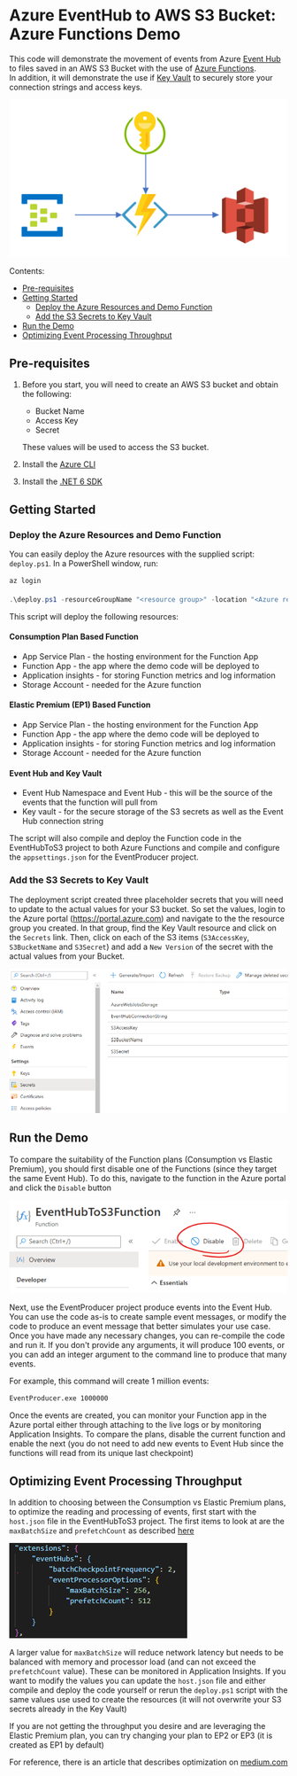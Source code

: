 # Azure EventHub to AWS S3 Bucket: Azure Functions Demo

This code will demonstrate the movement of events from Azure [Event Hub](https://azure.microsoft.com/en-us/services/event-hubs) to files saved in an AWS S3 Bucket with the use of [Azure Functions](https://azure.microsoft.com/en-us/services/functions/).\
In addition, it will demonstrate the use if [Key Vault](https://azure.microsoft.com/en-us/services/key-vault/) to securely store your connection strings and access keys.

![Diagram of service process flow](images/flow.png)

Contents:

- [Pre-requisites](#pre-requisites)
- [Getting Started](#getting-started)
  - [Deploy the Azure Resources and Demo Function](#deploy-the-azure-resources-and-demo-function)
  - [Add the S3 Secrets to Key Vault](#add-the-s3-secrets-to-key-vault)
- [Run the Demo](#run-the-demo)
- [Optimizing Event Processing Throughput](#optimizing-event-processing-throughput)
## Pre-requisites

1. Before you start, you will need to create an AWS S3 bucket and obtain the following:

    - Bucket Name
    - Access Key
    - Secret

    These values will be used to access the S3 bucket.

2. Install the [Azure CLI ](https://docs.microsoft.com/en-us/cli/azure/install-azure-cli)
3. Install the [.NET 6 SDK](https://dotnet.microsoft.com/download)

## Getting Started

### Deploy the Azure Resources and Demo Function

You can easily deploy the Azure resources with the supplied script: `deploy.ps1`. In a PowerShell window, run:

``` Powershell
az login

.\deploy.ps1 -resourceGroupName "<resource group>" -location "<Azure region>" -functionAppName "<name of funciton app>"

```

This script will deploy the following resources:

#### Consumption Plan Based Function

- App Service Plan - the hosting environment for the Function App
- Function App - the app where the demo code will be deployed to
- Application insights - for storing Function metrics and log information
- Storage Account - needed for the Azure function

#### Elastic Premium (EP1) Based Function

- App Service Plan - the hosting environment for the Function App
- Function App - the app where the demo code will be deployed to
- Application insights - for storing Function metrics and log information
- Storage Account - needed for the Azure function

#### Event Hub and Key Vault

- Event Hub Namespace and Event Hub - this will be the source of the events that the function will pull from
- Key vault - for the secure storage of the S3 secrets as well as the Event Hub connection string

The script will also compile and deploy the Function code in the EventHubToS3 project to both Azure Functions and compile and configure the `appsettings.json` for the EventProducer project.

### Add the S3 Secrets to Key Vault

The deployment script created three placeholder secrets that you will need to update to the actual values for your S3 bucket. So set the values, login to the Azure portal (https://portal.azure.com) and navigate to the the resource group you created. In that group, find the Key Vault resource and click on the `Secrets` link. Then, click on each of the S3 items (`S3AccessKey`, `S3BucketName` and `S3Secret`) and add a `New Version` of the secret with the actual values from your Bucket.

![Screen shot of key vault secrets](images/keyvault.png)

## Run the Demo

To compare the suitability of the Function plans (Consumption vs Elastic Premium), you should first disable one of the Functions (since they target the same Event Hub). To do this, navigate to the function in the Azure portal and click the `Disable` button

![Screenshot of Function disable button](images/disable-function.png)  

Next, use the EventProducer project produce events into the Event Hub. You can use the code as-is to create sample event messages, or modify the code to produce an event message that better simulates your use case. Once you have made any necessary changes, you can re-compile the code and run it. If you don't provide any arguments, it will produce 100 events, or you can add an integer argument to the command line to produce that many events.

For example, this command will create 1 million events:

``` bash
EventProducer.exe 1000000
```
Once the events are created, you can monitor your Function app in the Azure portal either through attaching to the live logs or by monitoring Application Insights. To compare the plans, disable the current function and enable the next (you do not need to add new events to Event Hub since the functions will read from its unique last checkpoint)

## Optimizing Event Processing Throughput

In addition to choosing between the Consumption vs Elastic Premium plans, to optimize the reading and processing of events, first start with the `host.json` file in the EventHubToS3 project. The first items to look at are the `maxBatchSize` and `prefetchCount` as described [here](https://docs.microsoft.com/en-us/azure/azure-functions/functions-bindings-event-hubs#hostjson-settings)

![sample event hub processor settings](images/eventhub-host.json.png)

A larger value for `maxBatchSize` will reduce network latency but needs to be balanced with memory and processor load (and can not exceed the `prefetchCount` value). These can be monitored in Application Insights. If you want to modify the values you can update the `host.json` file and either compile and deploy the code yourself or rerun the `deploy.ps1` script with the same values use used to create the resources (it will not overwrite your S3 secrets already in the Key Vault)

If you are not getting the throughput you desire and are leveraging the Elastic Premium plan, you can try changing your plan to EP2 or EP3 (it is created as EP1 by default)

For reference, there is an article that describes optimization on [medium.com](https://medium.com/@iizotov/azure-functions-and-event-hubs-optimising-for-throughput-549c7acd2b75)